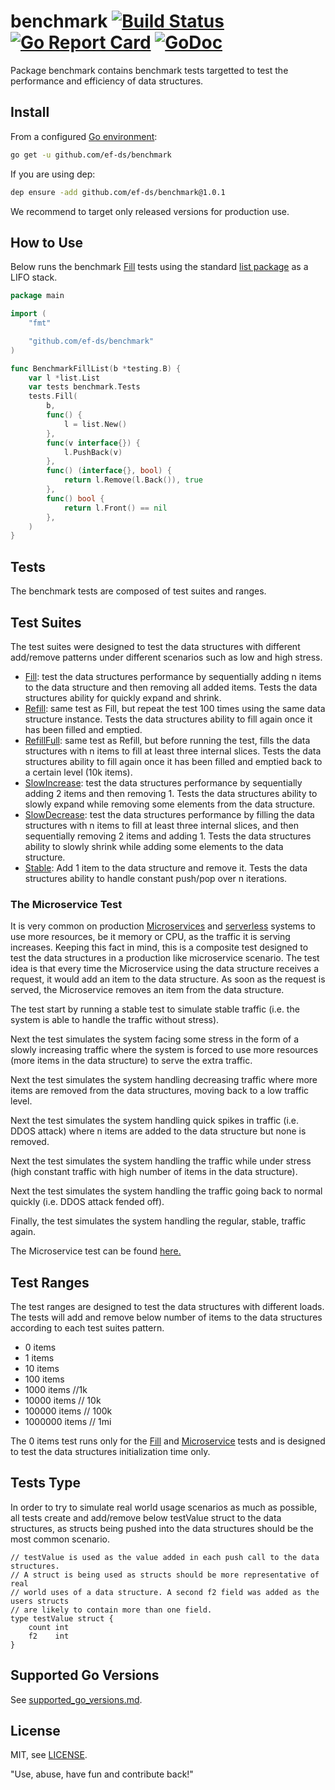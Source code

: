 # benchmark [![Build Status](https://travis-ci.com/ef-ds/benchmark.svg?branch=master)](https://travis-ci.com/ef-ds/benchmark)[![Go Report Card](https://goreportcard.com/badge/github.com/ef-ds/benchmark)](https://goreportcard.com/report/github.com/ef-ds/benchmark)  [![GoDoc](https://godoc.org/github.com/ef-ds/benchmark?status.svg)](https://godoc.org/github.com/ef-ds/benchmark)

Package benchmark contains benchmark tests targetted to test the performance and efficiency of data structures.

## Install
From a configured [Go environment](https://golang.org/doc/install#testing):
```sh
go get -u github.com/ef-ds/benchmark
```

If you are using dep:
```sh
dep ensure -add github.com/ef-ds/benchmark@1.0.1
```

We recommend to target only released versions for production use.


## How to Use

Below runs the benchmark [Fill](https://github.com/ef-ds/benchmark/blob/master/tests.go) tests using the standard [list package](https://github.com/golang/go/tree/master/src/container/list) as a LIFO stack.

```go
package main

import (
	"fmt"

	"github.com/ef-ds/benchmark"
)

func BenchmarkFillList(b *testing.B) {
	var l *list.List
	var tests benchmark.Tests
	tests.Fill(
		b,
		func() {
			l = list.New()
		},
		func(v interface{}) {
			l.PushBack(v)
		},
		func() (interface{}, bool) {
			return l.Remove(l.Back()), true
		},
		func() bool {
			return l.Front() == nil
		},
	)
}
```

## Tests
The benchmark tests are composed of test suites and ranges.


## Test Suites
The test suites were designed to test the data structures with different add/remove patterns under different scenarios such as low and high stress.

- [Fill](tests.go): test the data structures performance by sequentially adding n items to the data structure and then removing all added items. Tests the data structures ability for quickly expand and shrink.
- [Refill](tests.go): same test as Fill, but repeat the test 100 times using the same data structure instance. Tests the data structures ability to fill again once it has been filled and emptied.
- [RefillFull](tests.go): same test as Refill, but before running the test, fills the data structures with n items to fill at least three internal slices. Tests the data structures ability to fill again once it has been filled and emptied back to a certain level (10k items).
- [SlowIncrease](tests.go): test the data structures performance by sequentially adding 2 items and then removing 1. Tests the data structures ability to slowly expand while removing some elements from the data structure.
- [SlowDecrease](tests.go): test the data structures performance by filling the data structures with n items to fill at least three internal slices, and then sequentially removing 2 items and adding 1. Tests the data structures ability to slowly shrink while adding some elements to the data structure.
- [Stable](tests.go): Add 1 item to the data structure and remove it. Tests the data structures ability to handle constant push/pop over n iterations.


### The Microservice Test
It is very common on production [Microservices](https://en.wikipedia.org/wiki/Microservices) and [serverless](https://en.wikipedia.org/wiki/Serverless_computing) systems to use more resources, be it memory or CPU, as the traffic it is serving increases. Keeping this fact in mind, this is a composite test designed to test the data structures in a production like microservice scenario. The test idea is that every time the Microservice using the data structure receives a request, it would add an item to the data structure. As soon as the request is served, the Microservice removes an item from the data structure.

The test start by running a stable test to simulate stable traffic (i.e. the system is able to handle the traffic without stress).

Next the test simulates the system facing some stress in the form of a slowly increasing traffic where the system is forced to use more resources (more items in the data structure) to serve the extra traffic.

Next the test simulates the system handling decreasing traffic where more items are removed from the data structures, moving back to a low traffic level.

Next the test simulates the system handling quick spikes in traffic (i.e. DDOS attack) where n items are added to the data structure but none is removed.

Next the test simulates the system handling the traffic while under stress (high constant traffic with high number of items in the data structure).

Next the test simulates the system handling the traffic going back to normal quickly (i.e. DDOS attack fended off).

Finally, the test simulates the system handling the regular, stable, traffic again.

The Microservice test can be found [here.](tests.go)


## Test Ranges

The test ranges are designed to test the data structures with different loads. The tests will add and remove below number of items to the data structures according to each test suites pattern.

- 0 items
- 1 items
- 10 items
- 100 items
- 1000 items //1k
- 10000 items // 10k
- 100000 items // 100k
- 1000000 items // 1mi

The 0 items test runs only for the [Fill](tests.go) and [Microservice](tests.go) tests and is designed to test the data structures initialization time only.


## Tests Type
In order to try to simulate real world usage scenarios as much as possible, all tests create and add/remove below testValue struct to the data structures, as structs being pushed into the data structures should be the most common scenario.

```
// testValue is used as the value added in each push call to the data structures.
// A struct is being used as structs should be more representative of real
// world uses of a data structure. A second f2 field was added as the users structs
// are likely to contain more than one field.
type testValue struct {
	count int
	f2    int
}
```

## Supported Go Versions
See [supported_go_versions.md](https://github.com/ef-ds/docs/blob/master/supported_go_versions.md).

## License
MIT, see [LICENSE](LICENSE).

"Use, abuse, have fun and contribute back!"
